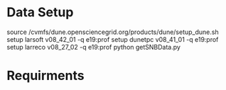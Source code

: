 # Data Setup

source /cvmfs/dune.opensciencegrid.org/products/dune/setup_dune.sh
setup larsoft v08_42_01 -q e19:prof 
setup dunetpc v08_41_01 -q e19:prof
setup larreco v08_27_02 -q e19:prof 
python getSNBData.py

# Requirments

